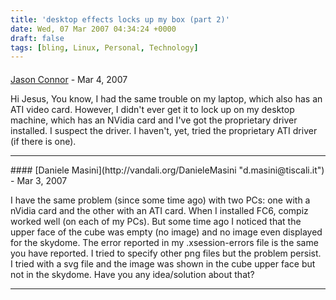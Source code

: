 ```yaml
---
title: 'desktop effects locks up my box (part 2)'
date: Wed, 07 Mar 2007 04:34:24 +0000
draft: false
tags: [bling, Linux, Personal, Technology]
---
```



#### 
[Jason Connor](http://glutt.com "jlc@glutt.com") - <time datetime="2007-03-08 14:02:09">Mar 4, 2007</time>

Hi Jesus, You know, I had the same trouble on my laptop, which also has an ATI video card. However, I didn't ever get it to lock up on my desktop machine, which has an NVidia card and I've got the proprietary driver installed. I suspect the driver. I haven't, yet, tried the proprietary ATI driver (if there is one).
<hr />
#### 
[Daniele Masini](http://vandali.org/DanieleMasini "d.masini@tiscali.it") - <time datetime="2007-03-14 05:28:13">Mar 3, 2007</time>

I have the same problem (since some time ago) with two PCs: one with a nVidia card and the other with an ATI card. When I installed FC6, compiz worked well (on each of my PCs). But some time ago I noticed that the upper face of the cube was empty (no image) and no image even displayed for the skydome. The error reported in my .xsession-errors file is the same you have reported. I tried to specify other png files but the problem persist. I tried with a svg file and the image was shown in the cube upper face but not in the skydome. Have you any idea/solution about that?
<hr />
